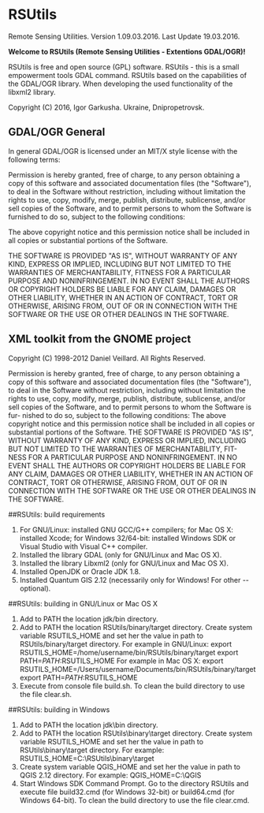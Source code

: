 # RSUtils
Remote Sensing Utilities.
Version 1.09.03.2016.
Last Update 19.03.2016.

**Welcome to RSUtils (Remote Sensing Utilities - Extentions GDAL/OGR)!**

RSUtils is free and open source (GPL) software.
RSUtils - this is a small empowerment tools GDAL command. RSUtils based on the capabilities of the GDAL/OGR library. When developing the used functionality of the libxml2 library.

Copyright (C) 2016, Igor Garkusha. Ukraine, Dnipropetrovsk.

## GDAL/OGR General

In general GDAL/OGR is licensed under an MIT/X style license with the 
following terms:

Permission is hereby granted, free of charge, to any person obtaining a
copy of this software and associated documentation files (the "Software"),
to deal in the Software without restriction, including without limitation
the rights to use, copy, modify, merge, publish, distribute, sublicense,
and/or sell copies of the Software, and to permit persons to whom the
Software is furnished to do so, subject to the following conditions:

The above copyright notice and this permission notice shall be included
in all copies or substantial portions of the Software.

THE SOFTWARE IS PROVIDED "AS IS", WITHOUT WARRANTY OF ANY KIND, EXPRESS
OR IMPLIED, INCLUDING BUT NOT LIMITED TO THE WARRANTIES OF MERCHANTABILITY,
FITNESS FOR A PARTICULAR PURPOSE AND NONINFRINGEMENT. IN NO EVENT SHALL
THE AUTHORS OR COPYRIGHT HOLDERS BE LIABLE FOR ANY CLAIM, DAMAGES OR OTHER
LIABILITY, WHETHER IN AN ACTION OF CONTRACT, TORT OR OTHERWISE, ARISING
FROM, OUT OF OR IN CONNECTION WITH THE SOFTWARE OR THE USE OR OTHER
DEALINGS IN THE SOFTWARE.

## XML toolkit from the GNOME project

Copyright (C) 1998-2012 Daniel Veillard. All Rights Reserved.

Permission is hereby granted, free of charge, to any person obtaining a copy
of this software and associated documentation files (the "Software"), to deal
in the Software without restriction, including without limitation the rights
to use, copy, modify, merge, publish, distribute, sublicense, and/or sell
copies of the Software, and to permit persons to whom the Software is fur-
nished to do so, subject to the following conditions:
The above copyright notice and this permission notice shall be included in
all copies or substantial portions of the Software.
THE SOFTWARE IS PROVIDED "AS IS", WITHOUT WARRANTY OF ANY KIND, EXPRESS OR
IMPLIED, INCLUDING BUT NOT LIMITED TO THE WARRANTIES OF MERCHANTABILITY, FIT-
NESS FOR A PARTICULAR PURPOSE AND NONINFRINGEMENT. IN NO EVENT SHALL THE
AUTHORS OR COPYRIGHT HOLDERS BE LIABLE FOR ANY CLAIM, DAMAGES OR OTHER
LIABILITY, WHETHER IN AN ACTION OF CONTRACT, TORT OR OTHERWISE, ARISING FROM,
OUT OF OR IN CONNECTION WITH THE SOFTWARE OR THE USE OR OTHER DEALINGS IN
THE SOFTWARE.



##RSUtils: build requirements

1. For GNU/Linux: installed GNU GCC/G++ compilers;
   for Mac OS X: installed Xcode;
   for Windows 32/64-bit: installed Windows SDK or Visual Studio with Visual C++ compiler.
2. Installed the library GDAL (only for GNU/Linux and Mac OS X).
3. Installed the library Libxml2 (only for GNU/Linux and Mac OS X).
4. Installed OpenJDK or Oracle JDK 1.8.
5. Installed Quantum GIS 2.12 (necessarily only for Windows! For other -- optional).


##RSUtils: building in GNU/Linux or Mac OS X

1. Add to PATH the location jdk/bin directory.
2. Add to PATH the location RSUtils/binary/target directory. Create system variable 
RSUTILS_HOME and set her the value in path to RSUtils/binary/target directory.
For example in GNU/Linux: 
	export RSUTILS_HOME=/home/username/bin/RSUtils/binary/target
	export PATH=$PATH:$RSUTILS_HOME
For example in Mac OS X:
	export RSUTILS_HOME=/Users/username/Documents/bin/RSUtils/binary/target
	export PATH=$PATH:$RSUTILS_HOME
3. Execute from console file build.sh. To clean the build directory to use the file clear.sh.


##RSUtils: building in Windows


1. Add to PATH the location jdk\bin directory.
2. Add to PATH the location RSUtils\binary\target directory. Create system variable 
RSUTILS_HOME and set her the value in path to RSUtils\binary\target directory.
For example: 
	RSUTILS_HOME=C:\RSUtils\binary\target
3. Create system variable QGIS_HOME and set her the value in path to QGIS 2.12 directory.
For example: 
	QGIS_HOME=C:\QGIS
4. Start Windows SDK Command Prompt. Go to the directory RSUtils and execute file 
build32.cmd (for Windows 32-bit) or build64.cmd (for Windows 64-bit).
To clean the build directory to use the file clear.cmd.
